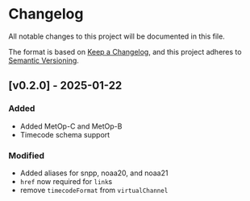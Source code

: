 # Changelog

All notable changes to this project will be documented in this file.

The format is based on [Keep a Changelog](https://keepachangelog.com/en/1.1.0/),
and this project adheres to [Semantic Versioning](https://semver.org/spec/v2.0.0.html).

## [v0.2.0] - 2025-01-22

### Added

- Added MetOp-C and MetOp-B
- Timecode schema support

### Modified

- Added aliases for snpp, noaa20, and noaa21 
- `href` now required for `link`s
- remove `timecodeFormat` from `virtualChannel`




